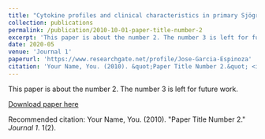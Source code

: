 ```yaml
---
title: "Cytokine profiles and clinical characteristics in primary Sjögren´s syndrome patient groups"
collection: publications
permalink: /publication/2010-10-01-paper-title-number-2
excerpt: 'This paper is about the number 2. The number 3 is left for future work.'
date: 2020-05
venue: 'Journal 1'
paperurl: 'https://www.researchgate.net/profile/Jose-Garcia-Espinoza'
citation: 'Your Name, You. (2010). &quot;Paper Title Number 2.&quot; <i>Journal 1</i>. 1(2).'
---
```

This paper is about the number 2. The number 3 is left for future work.

[Download paper here](https://www.researchgate.net/profile/Jose-Garcia-Espinoza)

Recommended citation: Your Name, You. (2010). "Paper Title Number 2." <i>Journal 1</i>. 1(2).